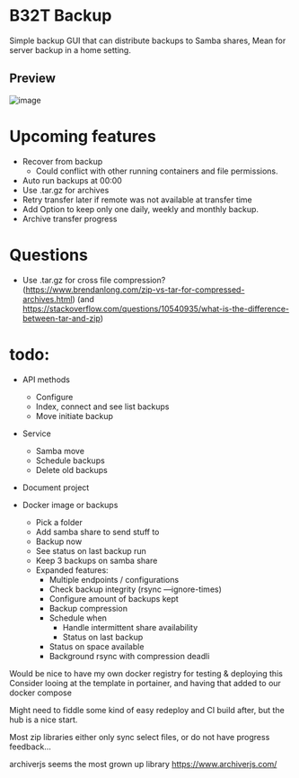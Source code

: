
# B32T Backup
Simple backup GUI that can distribute backups to Samba shares,
Mean for server backup in a home setting. 

## Preview
![image](https://user-images.githubusercontent.com/870110/83979889-ec2afd80-a911-11ea-9eb8-47917e01e071.png)

# Upcoming features
 - Recover from backup
   - Could conflict with other running containers and file permissions.
 - Auto run backups at 00:00
 - Use .tar.gz for archives
 - Retry transfer later if remote was not available at transfer time
 - Add Option to keep only one daily, weekly and monthly backup.
 - Archive transfer progress

# Questions
 * Use .tar.gz for cross file compression? (https://www.brendanlong.com/zip-vs-tar-for-compressed-archives.html) (and https://stackoverflow.com/questions/10540935/what-is-the-difference-between-tar-and-zip)





# todo:
 * API methods
   * Configure
   * Index, connect and see list backups
   * Move initiate backup
 * Service
   * Samba move
   * Schedule backups
   * Delete old backups
 * Document project













* Docker image or backups
    * Pick a folder
    * Add samba share to send stuff to
    * Backup now
    * See status on last backup run
    * Keep 3 backups on samba share
    * Expanded features:
        * Multiple endpoints / configurations
        * Check backup integrity (rsync —ignore-times)
        * Configure amount of backups kept
        * Backup compression
        * Schedule when
            * Handle intermittent share availability
            * Status on last backup
        * Status on space available
        * Background rsync with compression deadli





Would be nice to have my own docker registry for testing & deploying this
Consider looing at the template in portainer, and having that added to our docker compose

Might need to fiddle some kind of easy redeploy and CI build after, but the hub is a nice start.





Most zip libraries either only sync select files, or do not have progress feedback...


archiverjs seems the most grown up library
https://www.archiverjs.com/
